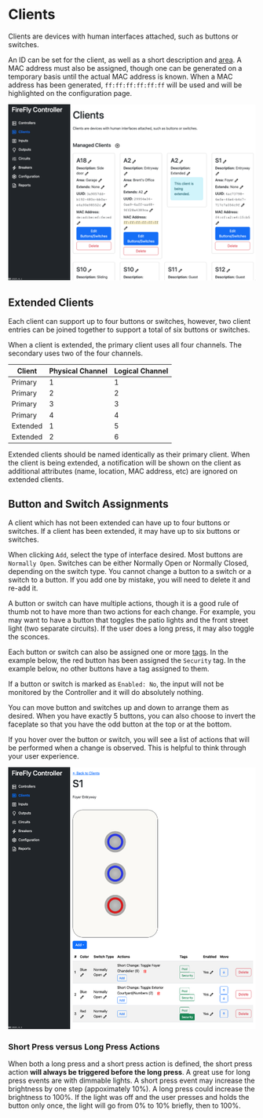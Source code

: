 # Clients

Clients are devices with human interfaces attached, such as buttons or switches.

An ID can be set for the client, as well as a short description and [area](./areas.md).  A MAC address must also be assigned, though one can be generated on a temporary basis until the actual MAC address is known.  When a MAC address has been generated, `ff:ff:ff:ff:ff:ff` will be used and will be highlighted on the configuration page.

[![Client](./clients.png)](https://raw.githubusercontent.com/BrentIO/FireFly/main/controller/software/controller/configuration/clients.png)


## Extended Clients

Each client can support up to four buttons or switches, however, two client entries can be joined together to support a total of six buttons or switches.

When a client is extended, the primary client uses all four channels.  The secondary uses two of the four channels.

| Client | Physical Channel | Logical Channel |
| ------ | ---------------- | --------------- |
| Primary | 1 | 1 |
| Primary | 2 | 2 |
| Primary | 3 | 3 |
| Primary | 4 | 4 |
| Extended | 1 | 5 |
| Extended | 2 | 6 |

Extended clients should be named identically as their primary client.  When the client is being extended, a notification will be shown on the client as additional attributes (name, location, MAC address, etc) are ignored on extended clients.

## Button and Switch Assignments

A client which has not been extended can have up to four buttons or switches.  If a client has been extended, it may have up to six buttons or switches.

When clicking `Add`, select the type of interface desired.  Most buttons are `Normally Open`.  Switches can be either Normally Open or Normally Closed, depending on the switch type.  You cannot change a button to a switch or a switch to a button.  If you add one by mistake, you will need to delete it and re-add it.

A button or switch can have multiple actions, though it is a good rule of thumb not to have more than two actions for each change.  For example, you may want to have a button that toggles the patio lights and the front street light (two separate circuits).  If the user does a long press, it may also toggle the sconces.

Each button or switch can also be assigned one or more [tags](./tags.md).  In the example below, the red button has been assigned the `Security` tag.  In the example below, no other buttons have a tag assigned to them.

If a button or switch is marked as `Enabled: No`, the input will not be monitored by the Controller and it will do absolutely nothing.

You can move button and switches up and down to arrange them as desired.  When you have exactly 5 buttons, you can also choose to invert the faceplate so that you have the odd button at the top or at the bottom.

If you hover over the button or switch, you will see a list of actions that will be performed when a change is observed.  This is helpful to think through your user experience.

[![Client Buttons](./clients-buttons.png)](https://raw.githubusercontent.com/BrentIO/FireFly/main/controller/software/controller/configuration/clients-buttons.png)

### Short Press versus Long Press Actions

When both a long press and a short press action is defined, the short press action **will always be triggered before the long press**.  A great use for long press events are with dimmable lights.  A short press event may increase the brightness by one step (appoximately 10%).  A long press could increase the brightness to 100%.  If the light was off and the user presses and holds the button only once, the light will go from 0% to 10% briefly, then to 100%.